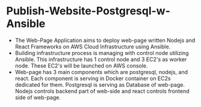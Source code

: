 # Publish-Website-Postgresql-w-Ansible
- The Web-Page Application aims to deploy web-page written Nodejs and React Frameworks on AWS Cloud Infrastructure using Ansible.
- Building infrastructure process is managing with control node utilizing Ansible. This infrastructure has 1 control node and 3 EC2's as worker node. These EC2's will be launched on AWS console.
- Web-page has 3 main components which are postgresql, nodejs, and react. Each component is serving in Docker container on EC2s dedicated for them. Postgresql is serving as Database of web-page. Nodejs controls backend part of web-side and react controls frontend side of web-page.
